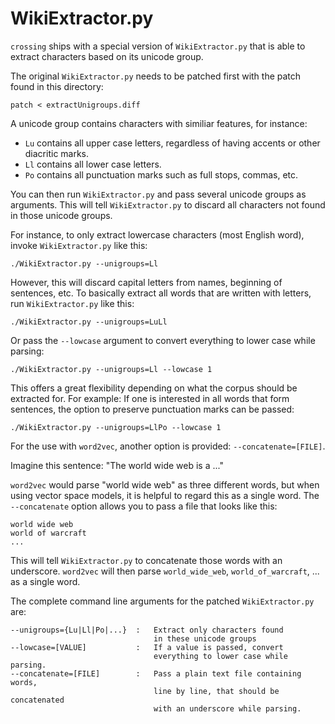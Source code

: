 WikiExtractor.py
================

`crossing` ships with a special version of `WikiExtractor.py` that
is able to extract characters based on its unicode group.

The original `WikiExtractor.py` needs to be patched first with the patch
found in this directory:

    patch < extractUnigroups.diff

A unicode group contains characters with similiar features, for instance:

*   `Lu` contains all upper case letters, regardless of having accents
    or other diacritic marks.
*   `Ll` contains all lower case letters.
*   `Po` contains all punctuation marks such as full stops, commas, etc.

You can then run `WikiExtractor.py` and pass several unicode groups as arguments.
This will tell `WikiExtractor.py` to discard all characters not found in those
unicode groups.

For instance, to only extract lowercase characters (most English word),
invoke `WikiExtractor.py` like this:

    ./WikiExtractor.py --unigroups=Ll

However, this will discard capital letters from names, beginning of sentences, etc.
To basically extract all words that are written with letters, run `WikiExtractor.py` like this:

    ./WikiExtractor.py --unigroups=LuLl

Or pass the `--lowcase` argument to convert everything to lower case while parsing:

    ./WikiExtractor.py --unigroups=Ll --lowcase 1

This offers a great flexibility depending on what the corpus should be extracted for.
For example: If one is interested in all words that form sentences, the option to
preserve punctuation marks can be passed:

    ./WikiExtractor.py --unigroups=LlPo --lowcase 1

For the use with `word2vec`, another option is provided: `--concatenate=[FILE]`.

Imagine this sentence: "The world wide web is a ..."

`word2vec` would parse "world wide web" as three different words, but when using
vector space models, it is helpful to regard this as a single word.
The `--concatenate` option allows you to pass a file that looks like this:

    world wide web
    world of warcraft
    ...

This will tell `WikiExtractor.py` to concatenate those words with an underscore.
`word2vec` will then parse `world_wide_web`, `world_of_warcraft`, ... as a single word.

The complete command line arguments for the patched `WikiExtractor.py` are:

    --unigroups={Lu|Ll|Po|...}  :   Extract only characters found
                                    in these unicode groups
    --lowcase=[VALUE]           :   If a value is passed, convert
                                    everything to lower case while parsing.
    --concatenate=[FILE]        :   Pass a plain text file containing words,
                                    line by line, that should be concatenated
                                    with an underscore while parsing.
